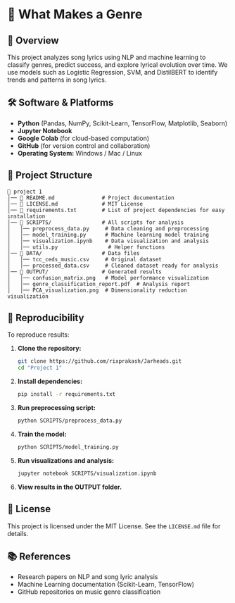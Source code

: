 # 🎵 What Makes a Genre

## 📌 Overview
This project analyzes song lyrics using NLP and machine learning to classify genres, predict success, and explore lyrical evolution over time. We use models such as Logistic Regression, SVM, and DistilBERT to identify trends and patterns in song lyrics.

## 🛠️ Software & Platforms
- **Python** (Pandas, NumPy, Scikit-Learn, TensorFlow, Matplotlib, Seaborn)
- **Jupyter Notebook**
- **Google Colab** (for cloud-based computation)
- **GitHub** (for version control and collaboration)
- **Operating System:** Windows / Mac / Linux

## 📁 Project Structure
```
📂 project 1
│── 📄 README.md               # Project documentation
│── 📄 LICENSE.md              # MIT License
│── 📄 requirements.txt        # List of project dependencies for easy installation
│── 📂 SCRIPTS/                # All scripts for analysis
│   │── preprocess_data.py     # Data cleaning and preprocessing
│   │── model_training.py      # Machine learning model training
│   │── visualization.ipynb    # Data visualization and analysis
│   │── utils.py                # Helper functions
│── 📂 DATA/                   # Data files
│   │── tcc_ceds_music.csv     # Original dataset
│   │── processed_data.csv     # Cleaned dataset ready for analysis
│── 📂 OUTPUT/                 # Generated results
│   │── confusion_matrix.png   # Model performance visualization
│   │── genre_classification_report.pdf  # Analysis report
│   │── PCA_visualization.png  # Dimensionality reduction visualization
```

## 🔄 Reproducibility
To reproduce results:
1. **Clone the repository:**
   ```bash
   git clone https://github.com/rixprakash/Jarheads.git
   cd "Project 1"
   ```
2. **Install dependencies:**
   ```bash
   pip install -r requirements.txt
   ```
3. **Run preprocessing script:**
   ```bash
   python SCRIPTS/preprocess_data.py
   ```
4. **Train the model:**
   ```bash
   python SCRIPTS/model_training.py
   ```
5. **Run visualizations and analysis:**
   ```bash
   jupyter notebook SCRIPTS/visualization.ipynb
   ```
6. **View results in the OUTPUT folder.**

## 📜 License
This project is licensed under the MIT License. See the `LICENSE.md` file for details.

## 📚 References
- Research papers on NLP and song lyric analysis
- Machine Learning documentation (Scikit-Learn, TensorFlow)
- GitHub repositories on music genre classification

